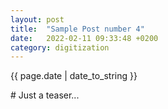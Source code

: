 ```yaml
---
layout: post
title:  "Sample Post number 4"
date:   2022-02-11 09:33:48 +0200
category: digitization
---
```

<p style="text-align:left;">{{ page.date | date_to_string }}</p>
# Just a teaser...

